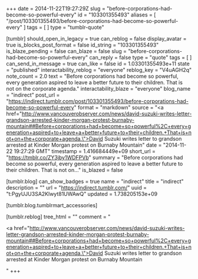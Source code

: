 +++
date = 2014-11-22T19:27:29Z
slug = "before-corporations-had-become-so-powerful-every"
id = "103301355493"
aliases = [ "/post/103301355493/before-corporations-had-become-so-powerful-every" ]
tags = [ ]
type = "tumblr-quote"

[tumblr]
should_open_in_legacy = true
can_reblog = false
display_avatar = true
is_blocks_post_format = false
id_string = "103301355493"
is_blaze_pending = false
can_blaze = false
slug = "before-corporations-had-become-so-powerful-every"
can_reply = false
type = "quote"
tags = [ ]
can_send_in_message = true
can_like = false
id = 1.03301355493e+11
state = "published"
interactability_reblog = "everyone"
reblog_key = "V4uAGH2q"
note_count = 2.0
text = "Before corporations had become so powerful, every generation aspired to leave a better future to their children. That is not on the corporate agenda."
interactability_blaze = "everyone"
blog_name = "indirect"
post_url = "https://indirect.tumblr.com/post/103301355493/before-corporations-had-become-so-powerful-every"
format = "markdown"
source = "<a href=\"http://www.vancouverobserver.com/news/david-suzuki-writes-letter-grandson-arrested-kinder-morgan-protest-burnaby-mountain##Before+corporations+had+become+so+powerful%2C+every+generation+aspired+to+leave+a+better+future+to+their+children.+That+is+not+on+the+corporate+agenda.\">David Suzuki writes letter to grandson arrested at Kinder Morgan protest on Burnaby Mountain</a>"
date = "2014-11-22 19:27:29 GMT"
timestamp = 1.416684449e+09
short_url = "https://tmblr.co/ZY3jby1WDFPVb"
summary = "Before corporations had become so powerful, every generation aspired to leave a better future to their children. That is not on..."
is_blazed = false

[tumblr.blog]
can_show_badges = true
name = "indirect"
title = "indirect"
description = ""
url = "https://indirect.tumblr.com/"
uuid = "t:PgyUJU3SA2Klwyt81UWAwQ"
updated = 1.738205153e+09

[tumblr.blog.tumblrmart_accessories]

[tumblr.reblog]
tree_html = ""
comment = "<p><a href=\"http://www.vancouverobserver.com/news/david-suzuki-writes-letter-grandson-arrested-kinder-morgan-protest-burnaby-mountain##Before+corporations+had+become+so+powerful%2C+every+generation+aspired+to+leave+a+better+future+to+their+children.+That+is+not+on+the+corporate+agenda.\">David Suzuki writes letter to grandson arrested at Kinder Morgan protest on Burnaby Mountain</a></p>"
+++
